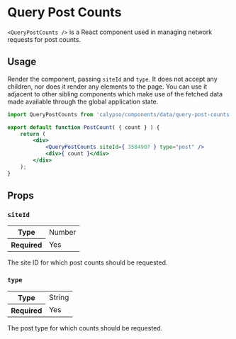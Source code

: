 # Query Post Counts

`<QueryPostCounts />` is a React component used in managing network requests for post counts.

## Usage

Render the component, passing `siteId` and `type`. It does not accept any children, nor does it render any elements to the page. You can use it adjacent to other sibling components which make use of the fetched data made available through the global application state.

```jsx
import QueryPostCounts from 'calypso/components/data/query-post-counts';

export default function PostCount( { count } ) {
	return (
		<div>
			<QueryPostCounts siteId={ 3584907 } type="post" />
			<div>{ count }</div>
		</div>
	);
}
```

## Props

### `siteId`

<table>
	<tr><th>Type</th><td>Number</td></tr>
	<tr><th>Required</th><td>Yes</td></tr>
</table>

The site ID for which post counts should be requested.

### `type`

<table>
	<tr><th>Type</th><td>String</td></tr>
	<tr><th>Required</th><td>Yes</td></tr>
</table>

The post type for which counts should be requested.
